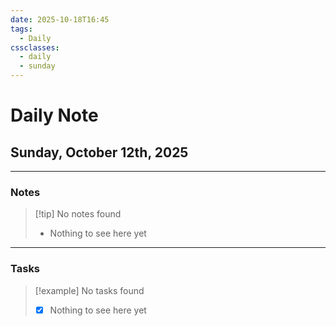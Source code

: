 ```yaml
---
date: 2025-10-18T16:45
tags:
  - Daily
cssclasses:
  - daily
  - sunday
---
```


# Daily Note
## Sunday, October 12th, 2025

***

### Notes

> [!tip] No notes found
> - Nothing to see here yet

***

### Tasks

> [!example] No tasks found
> - [x] Nothing to see here yet